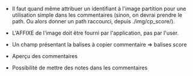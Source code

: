 * Il faut quand même attribuer un identifiant à l'image partition pour une utilisation simple dans les commentaires (sinon, on devrai prendre le path. Ou alors donner un path raccourci, depuis ./img/cp_score/).

* L'AFFIXE de l'image doit être fourni par l'application, pas par l'user.

* Un champ présentant la balises à copier
  commentaire => balises score
  
* Aperçu des commentaires

* Possibilité de mettre des notes dans les commentaires


